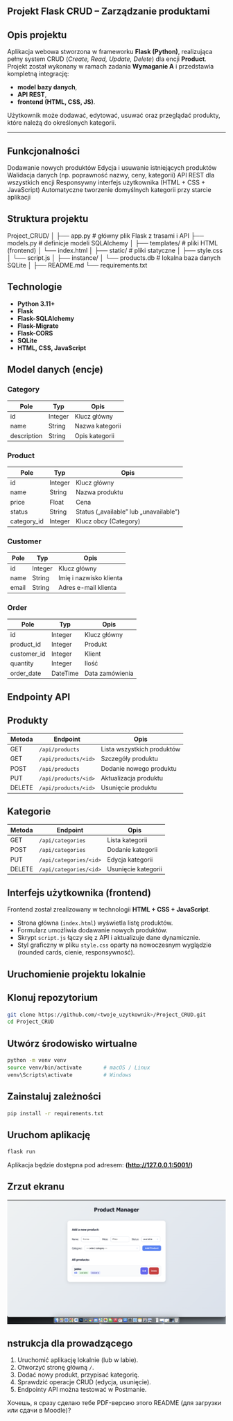 ## Projekt Flask CRUD – Zarządzanie produktami

## Opis projektu

Aplikacja webowa stworzona w frameworku **Flask (Python)**, realizująca pełny system CRUD (*Create, Read, Update, Delete*) dla encji **Product**.
Projekt został wykonany w ramach zadania **Wymaganie A** i przedstawia kompletną integrację:

* **model bazy danych**,
* **API REST**,
* **frontend (HTML, CSS, JS)**.

Użytkownik może dodawać, edytować, usuwać oraz przeglądać produkty, które należą do określonych kategorii.

---

## Funkcjonalności

Dodawanie nowych produktów
Edycja i usuwanie istniejących produktów
Walidacja danych (np. poprawność nazwy, ceny, kategorii)
API REST dla wszystkich encji
Responsywny interfejs użytkownika (HTML + CSS + JavaScript)
Automatyczne tworzenie domyślnych kategorii przy starcie aplikacji

## Struktura projektu

Project_CRUD/
│
├── app.py               # główny plik Flask z trasami i API
├── models.py            # definicje modeli SQLAlchemy
│
├── templates/           # pliki HTML (frontend)
│   └── index.html
│
├── static/              # pliki statyczne
│   ├── style.css
│   └── script.js
│
├── instance/
│   └── products.db      # lokalna baza danych SQLite
│
├── README.md
└── requirements.txt

## Technologie

* **Python 3.11+**
* **Flask**
* **Flask-SQLAlchemy**
* **Flask-Migrate**
* **Flask-CORS**
* **SQLite**
* **HTML, CSS, JavaScript**

## Model danych (encje)

### Category

| Pole        | Typ     | Opis            |
| ----------- | ------- | --------------- |
| id          | Integer | Klucz główny    |
| name        | String  | Nazwa kategorii |
| description | String  | Opis kategorii  |

### Product

| Pole        | Typ     | Opis                                   |
| ----------- | ------- | -------------------------------------- |
| id          | Integer | Klucz główny                           |
| name        | String  | Nazwa produktu                         |
| price       | Float   | Cena                                   |
| status      | String  | Status („available” lub „unavailable”) |
| category_id | Integer | Klucz obcy (Category)                  |

### Customer

| Pole  | Typ     | Opis                    |
| ----- | ------- | ----------------------- |
| id    | Integer | Klucz główny            |
| name  | String  | Imię i nazwisko klienta |
| email | String  | Adres e-mail klienta    |

### Order

| Pole        | Typ      | Opis            |
| ----------- | -------- | --------------- |
| id          | Integer  | Klucz główny    |
| product_id  | Integer  | Produkt         |
| customer_id | Integer  | Klient          |
| quantity    | Integer  | Ilość           |
| order_date  | DateTime | Data zamówienia |

## Endpointy API

## Produkty

| Metoda | Endpoint             | Opis                       |
| ------ | -------------------- | -------------------------- |
| GET    | `/api/products`      | Lista wszystkich produktów |
| GET    | `/api/products/<id>` | Szczegóły produktu         |
| POST   | `/api/products`      | Dodanie nowego produktu    |
| PUT    | `/api/products/<id>` | Aktualizacja produktu      |
| DELETE | `/api/products/<id>` | Usunięcie produktu         |

## Kategorie

| Metoda | Endpoint               | Opis                |
| ------ | ---------------------- | ------------------- |
| GET    | `/api/categories`      | Lista kategorii     |
| POST   | `/api/categories`      | Dodanie kategorii   |
| PUT    | `/api/categories/<id>` | Edycja kategorii    |
| DELETE | `/api/categories/<id>` | Usunięcie kategorii |

## Interfejs użytkownika (frontend)

Frontend został zrealizowany w technologii **HTML + CSS + JavaScript**.

* Strona główna (`index.html`) wyświetla listę produktów.
* Formularz umożliwia dodawanie nowych produktów.
* Skrypt `script.js` łączy się z API i aktualizuje dane dynamicznie.
* Styl graficzny w pliku `style.css` oparty na nowoczesnym wyglądzie (rounded cards, cienie, responsywność).

## Uruchomienie projektu lokalnie

## Klonuj repozytorium

```bash
git clone https://github.com/<twoje_uzytkownik>/Project_CRUD.git
cd Project_CRUD
```

## Utwórz środowisko wirtualne

```bash
python -m venv venv
source venv/bin/activate       # macOS / Linux
venv\Scripts\activate          # Windows
```

## Zainstaluj zależności

```bash
pip install -r requirements.txt
```

## Uruchom aplikację

```bash
flask run
```

Aplikacja będzie dostępna pod adresem:
**(http://127.0.0.1:5001/)**

## Zrzut ekranu

![Podgląd aplikacji](static/screenshot.png)

## nstrukcja dla prowadzącego

1. Uruchomić aplikację lokalnie (lub w labie).
2. Otworzyć stronę główną `/`.
3. Dodać nowy produkt, przypisać kategorię.
4. Sprawdzić operacje CRUD (edycja, usunięcie).
5. Endpointy API można testować w Postmanie.


Хочешь, я сразу сделаю тебе PDF-версию этого README (для загрузки или сдачи в Moodle)?
